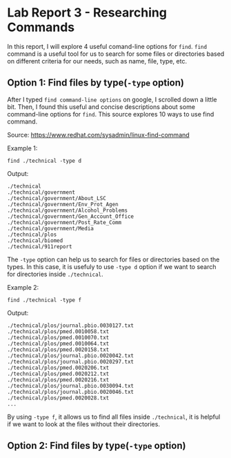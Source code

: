 # Lab Report 3 - Researching Commands
In this report, I will explore 4 useful comand-line options for `find`. `find` command is a useful tool for us to search for some files or directories based on different criteria for our needs, such as name, file, type, etc.

## Option 1: Find files by type(`-type` option)

After I typed `find command-line options` on google, I scrolled down a little bit. Then, I found this useful and concise descriptions about some command-line options for `find`. This source explores 10 ways to use find command.

Source: https://www.redhat.com/sysadmin/linux-find-command

Example 1:

```
find ./technical -type d
```
Output:
```
./technical
./technical/government
./technical/government/About_LSC
./technical/government/Env_Prot_Agen
./technical/government/Alcohol_Problems
./technical/government/Gen_Account_Office
./technical/government/Post_Rate_Comm
./technical/government/Media
./technical/plos
./technical/biomed
./technical/911report
```
The `-type` option can help us to search for files or directories based on the types. In this case, it is usefuly to use `-type d` option if we want to search for directories inside `./technical`.

Example 2:

```
find ./technical -type f
```
Output:
```
./technical/plos/journal.pbio.0030127.txt
./technical/plos/pmed.0010058.txt
./technical/plos/pmed.0010070.txt
./technical/plos/pmed.0010064.txt
./technical/plos/pmed.0020158.txt
./technical/plos/journal.pbio.0020042.txt
./technical/plos/journal.pbio.0020297.txt
./technical/plos/pmed.0020206.txt
./technical/plos/pmed.0020212.txt
./technical/plos/pmed.0020216.txt
./technical/plos/journal.pbio.0030094.txt
./technical/plos/journal.pbio.0020046.txt
./technical/plos/pmed.0020028.txt
...
```
By using `-type f`, it allows us to find all files inside `./technical`, it is helpful if we want to look at the files without their directories.

## Option 2: Find files by type(`-type` option)






